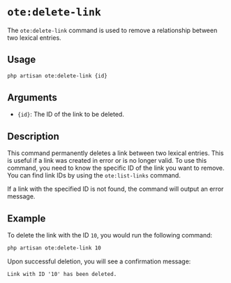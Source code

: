 # `ote:delete-link`

The `ote:delete-link` command is used to remove a relationship between two lexical entries.

## Usage

```bash
php artisan ote:delete-link {id}
```

## Arguments

-   `{id}`: The ID of the link to be deleted.

## Description

This command permanently deletes a link between two lexical entries. This is useful if a link was created in error or is no longer valid. To use this command, you need to know the specific ID of the link you want to remove. You can find link IDs by using the `ote:list-links` command.

If a link with the specified ID is not found, the command will output an error message.

## Example

To delete the link with the ID `10`, you would run the following command:

```bash
php artisan ote:delete-link 10
```

Upon successful deletion, you will see a confirmation message:

```
Link with ID '10' has been deleted.
```
